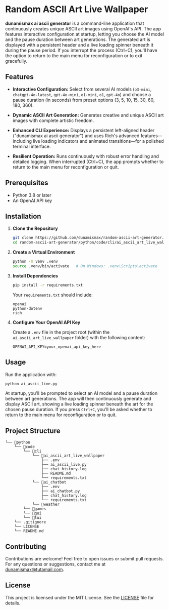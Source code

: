 # Random ASCII Art Live Wallpaper

**dunamismax ai ascii generator** is a command-line application that continuously creates unique ASCII art images using OpenAI's API. The app features interactive configuration at startup, letting you choose the AI model and the pause duration between art generations. The generated art is displayed with a persistent header and a live loading spinner beneath it during the pause period. If you interrupt the process (Ctrl+C), you'll have the option to return to the main menu for reconfiguration or to exit gracefully.

## Features

- **Interactive Configuration:**
  Select from several AI models (`o3-mini`, `chatgpt-4o-latest`, `gpt-4o-mini`, `o1-mini`, `o1`, `gpt-4o`) and choose a pause duration (in seconds) from preset options (3, 5, 10, 15, 30, 60, 180, 360).

- **Dynamic ASCII Art Generation:**
  Generates creative and unique ASCII art images with complete artistic freedom.

- **Enhanced CLI Experience:**
  Displays a persistent left-aligned header ("dunamismax ai ascii generator") and uses Rich's advanced features—including live loading indicators and animated transitions—for a polished terminal interface.

- **Resilient Operation:**
  Runs continuously with robust error handling and detailed logging. When interrupted (Ctrl+C), the app prompts whether to return to the main menu for reconfiguration or quit.

## Prerequisites

- Python 3.8 or later
- An OpenAI API key

## Installation

1. **Clone the Repository**

   ```bash
   git clone https://github.com/dunamismax/random-ascii-art-generator.git
   cd random-ascii-art-generator/python/code/cli/ai_ascii_art_live_wallpaper
   ```

2. **Create a Virtual Environment**

   ```bash
   python -m venv .venv
   source .venv/bin/activate   # On Windows: .venv\Scripts\activate
   ```

3. **Install Dependencies**

   ```bash
   pip install -r requirements.txt
   ```

   Your `requirements.txt` should include:
   ```
   openai
   python-dotenv
   rich
   ```

4. **Configure Your OpenAI API Key**

   Create a `.env` file in the project root (within the `ai_ascii_art_live_wallpaper` folder) with the following content:

   ```dotenv
   OPENAI_API_KEY=your_openai_api_key_here
   ```

## Usage

Run the application with:

```bash
python ai_ascii_live.py
```

At startup, you'll be prompted to select an AI model and a pause duration between art generations. The app will then continuously generate and display ASCII art, showing a live loading spinner beneath the art for the chosen pause duration. If you press `Ctrl+C`, you'll be asked whether to return to the main menu for reconfiguration or to quit.

## Project Structure

```
└── 📁python
    └── 📁code
        └── 📁cli
            └── 📁ai_ascii_art_live_wallpaper
                ├── .env
                ├── ai_ascii_live.py
                ├── chat_history.log
                ├── README.md
                └── requirements.txt
            └── 📁ai_chatbot
                ├── .env
                ├── ai_chatbot.py
                ├── chat_history.log
                └── requirements.txt
            └── 📁weather
        └── 📁games
        └── 📁gui
        └── 📁tui
    └── .gitignore
    └── LICENSE
    └── README.md
```

## Contributing

Contributions are welcome! Feel free to open issues or submit pull requests. For any questions or suggestions, contact me at [dunamismax@tutamail.com](mailto:dunamismax@tutamail.com).

## License

This project is licensed under the MIT License. See the [LICENSE](../LICENSE) file for details.
